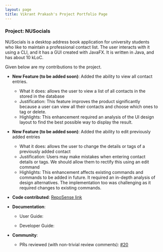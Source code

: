 ```yaml
---
layout: page
title: Vikrant Prakash's Project Portfolio Page
---
```


### Project: NUSocials

NUSocials is a desktop address book application for university students who like to maintain a professional contact list. The user interacts with it using a CLI, and it has a GUI created with JavaFX. It is written in Java, and has about 10 kLoC.

Given below are my contributions to the project.

* **New Feature (to be added soon)**: Added the ability to view all contact entries.
    * What it does: allows the user to view a list of all contacts in the stored in the database
    * Justification: This feature improves the product significantly because a user can view all their contacts and choose which ones to tag or delete.  
    * Highlights: This enhancement required an analysis of the UI design layout to find the best possible way to display the result.

* **New Feature (to be added soon)**: Added the ability to edit previously added entries
    * What it does: allows the user to change the details or tags of a previously added contact
    * Justification:  Users may make mistakes when entering contact details or tags. We should allow them to rectify this using an edit command
    * Highlights: This enhancement affects existing commands and commands to be added in future. It required an in-depth analysis of design alternatives. The implementation too was challenging as it required changes to existing commands.

* **Code contributed**: [RepoSense link]()

* **Documentation**:
    * User Guide:

    * Developer Guide:

* **Community**:
  * PRs reviewed (with non-trivial review comments): [\#20]()